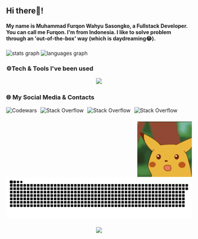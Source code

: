 <h2 align="left">Hi there👋!</h2>

#### My name is Muhammad Furqon Wahyu Sasongko, a Fullstack Developer. You can call me Furqon. I'm from  Indonesia. I like to solve problem through an 'out-of-the-box' way (which is daydreaming😂).

###

<div align="centlefer">
  <img src="https://github-readme-stats.vercel.app/api?username=muh-furqon&hide_title=false&hide_rank=false&show_icons=true&include_all_commits=true&count_private=true&disable_animations=false&theme=dracula&locale=en&hide_border=false" height="150" alt="stats graph"  />
  <img src="https://github-readme-stats.vercel.app/api/top-langs?username=muh-furqon&locale=en&hide_title=false&layout=compact&card_width=320&langs_count=5&theme=dracula&hide_border=false" height="150" alt="languages graph"  />
</div>

###

<h3 align="left">⚙️Tech & Tools I've been used</h3>
<p align="center">
  <a href="https://skillicons.dev">
    <img src="https://skillicons.dev/icons?i=js,python,php,laravel,react,tailwind,express,cypress,jest,selenium,vscode" />
  </a>
</p>

###

<h3 align="left">🌐 My Social Media & Contacts</h3>

<div style="display: flex; align-items: flex-start;">
  <a href="https://www.codewars.com/users/muh-furqon" target="_blank">
    <img src="https://img.shields.io/badge/Codewars-B1361E?style=for-the-badge&logo=Codewars&logoColor=white" alt="Codewars" style="display: inline-block; margin-right: 10px;">
  </a>
  <a href="https://stackoverflow.com/users/27890372/lynx" target="_blank">
    <img src="https://img.shields.io/badge/Stack_Overflow-FE7A16?style=for-the-badge&logo=stack-overflow&logoColor=white" alt="Stack Overflow" style="display: inline-block; margin-right: 10px;">
  </a>
  <a href="mailto:furqonissleepy@gmail.com" target="_blank">
    <img src="https://img.shields.io/badge/Gmail-D14836?style=for-the-badge&logo=gmail&logoColor=white" alt="Stack Overflow" style="display: inline-block; margin-right: 10px;">
  </a>
  <a href="https://github.com/muh-furqon" target="_blank">
    <img src="https://img.shields.io/badge/GitHub-100000?style=for-the-badge&logo=github&logoColor=white" alt="Stack Overflow" style="display: inline-block;">
  </a>
</div>

###

<img align="right" height="150" src="tenor.gif"  />

###

<br clear="both">

<img src="https://raw.githubusercontent.com/muh-furqon/muh-furqon/output/snake.svg" alt="Snake animation" />

###

<div align="center">
  <img src="https://profile-counter.glitch.me/muh-furqon/count.svg?"  />
</div>

###
